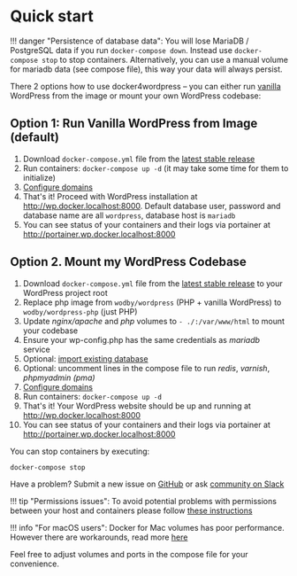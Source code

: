 # Quick start

!!! danger "Persistence of database data":
    You will lose MariaDB / PostgreSQL data if you run `docker-compose down`. Instead use `docker-compose stop` to stop containers. Alternatively, you can use a manual volume for mariadb data (see compose file), this way your data will always persist. 

There 2 options how to use docker4wordpress – you can either run [vanilla](https://en.wikipedia.org/wiki/Vanilla_software) WordPress from the image or mount your own WordPress codebase:

## Option 1: Run Vanilla WordPress from Image (default)

1. Download `docker-compose.yml` file from the [latest stable release](https://github.com/wodby/docker4wordpress/releases)
2. Run containers: `docker-compose up -d` (it may take some time for them to initialize) 
3. [Configure domains](domains.md) 
4. That's it! Proceed with WordPress installation at http://wp.docker.localhost:8000. Default database user, password and database name are all `wordpress`, database host is `mariadb`
5. You can see status of your containers and their logs via portainer at http://portainer.wp.docker.localhost:8000

## Option 2. Mount my WordPress Codebase

1. Download `docker-compose.yml` file from the [latest stable release](https://github.com/wodby/docker4wordpress/releases) to your WordPress project root
2. Replace php image from `wodby/wordpress` (PHP + vanilla WordPress) to `wodby/wordpress-php` (just PHP)
3. Update _nginx/apache_ and _php_ volumes to `- ./:/var/www/html` to mount your codebase
4. Ensure your wp-config.php has the same credentials as _mariadb_ service 
5. Optional: [import existing database](import-export.md)
7. Optional: uncomment lines in the compose file to run _redis_, _varnish_, _phpmyadmin (pma)_ 
8. [Configure domains](domains.md)
9. Run containers: `docker-compose up -d`
10. That's it! Your WordPress website should be up and running at http://wp.docker.localhost:8000
11. You can see status of your containers and their logs via portainer at http://portainer.wp.docker.localhost:8000

You can stop containers by executing:
```bash
docker-compose stop
```

Have a problem? Submit a new issue on [GitHub](https://github.com/wodby/docker4wordpress/issues) or ask [community on Slack](http://slack.wodby.com)

!!! tip "Permissions issues":
    To avoid potential problems with permissions between your host and containers please follow [these instructions](permissions.md)

!!! info "For macOS users":
    Docker for Mac volumes has poor performance. However there are workarounds, read more [here](docker-for-mac.md)

Feel free to adjust volumes and ports in the compose file for your convenience. 

